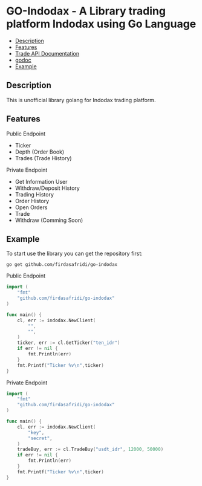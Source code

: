 # GO-Indodax - A Library trading platform Indodax using Go Language
- [Description](#description)
- [Features](#features)
- [Trade API Documentation](https://indodax.com/downloads/BITCOINCOID-API-DOCUMENTATION.pdf)
- [godoc](https://godoc.org/github.com/firdasafridi/go-indodax)
- [Example](#example)

## Description
This is unofficial library golang for Indodax trading platform. 

## Features

Public Endpoint
- Ticker
- Depth (Order Book)
- Trades (Trade History)

Private Endpoint
- Get Information User
- Withdraw/Deposit History
- Trading History
- Order History
- Open Orders
- Trade
- Withdraw (Comming Soon)

## Example
To start use the library you can get the repository first:

`go get github.com/firdasafridi/go-indodax`

Public Endpoint 
``` go
import (
    "fmt"
    "github.com/firdasafridi/go-indodax"
)

func main() {
    cl, err := indodax.NewClient(
		"",
		"",
	)
	ticker, err := cl.GetTicker("ten_idr")
	if err != nil {
		fmt.Println(err)
	}
    fmt.Printf("Ticker %v\n",ticker)
}
```

Private Endpoint 
```go
import (
    "fmt"
    "github.com/firdasafridi/go-indodax"
)

func main() {
    cl, err := indodax.NewClient(
		"key", 
		"secret", 
	)
	tradeBuy, err := cl.TradeBuy("usdt_idr", 12000, 50000)
	if err != nil {
		fmt.Println(err)
	}
    fmt.Printf("Ticker %v\n",ticker)
}
```
